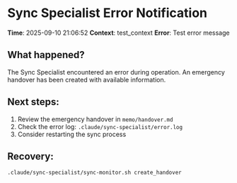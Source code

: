 # Sync Specialist Error Notification

**Time**: 2025-09-10 21:06:52
**Context**: test_context
**Error**: Test error message

## What happened?
The Sync Specialist encountered an error during operation. An emergency handover has been created with available information.

## Next steps:
1. Review the emergency handover in `memo/handover.md`
2. Check the error log: `.claude/sync-specialist/error.log`
3. Consider restarting the sync process

## Recovery:
```bash
.claude/sync-specialist/sync-monitor.sh create_handover
```
